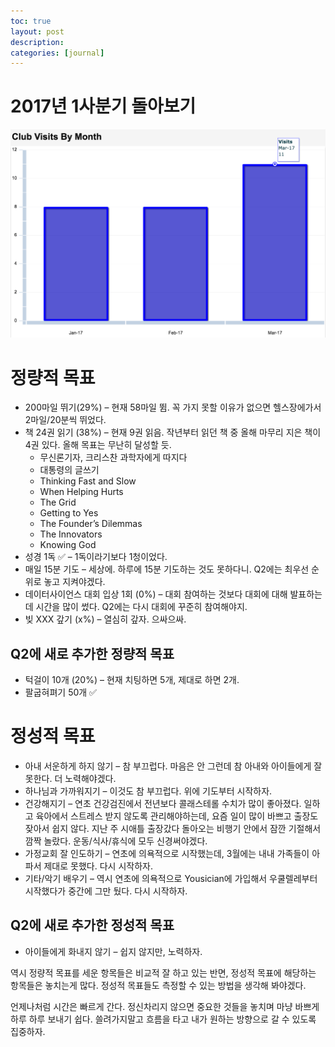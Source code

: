 ```yaml
---
toc: true
layout: post
description:
categories: [journal]
---
```

# 2017년 1사분기 돌아보기

![](/images/20170408-exercise.png)

# 정량적 목표

* 200마일 뛰기(29%) – 현재 58마일 뜀. 꼭 가지 못할 이유가 없으면 헬스장에가서 2마일/20분씩 뛰었다.
* 책 24권 읽기 (38%) – 현재 9권 읽음. 작년부터 읽던 책 중 올해 마무리 지은 책이 4권 있다. 올해 목표는 무난히 달성할 듯.
  * 무신론기자, 크리스찬 과학자에게 따지다
  * 대통령의 글쓰기
  * Thinking Fast and Slow
  * When Helping Hurts
  * The Grid
  * Getting to Yes
  * The Founder’s Dilemmas
  * The Innovators
  * Knowing God
* 성경 1독 ✅ – 1독이라기보다 1청이었다.
* 매일 15분 기도 – 세상에. 하루에 15분 기도하는 것도 못하다니. Q2에는 최우선 순위로 놓고 지켜야겠다.
* 데이터사이언스 대회 입상 1회 (0%) – 대회 참여하는 것보다 대회에 대해 발표하는데 시간을 많이 썼다. Q2에는 다시 대회에 꾸준히 참여해야지.
* 빚 XXX 갚기 (x%) – 열심히 갚자. 으싸으싸.

## Q2에 새로 추가한 정량적 목표

* 턱걸이 10개 (20%) – 현재 치팅하면 5개, 제대로 하면 2개.
* 팔굽혀펴기 50개 ✅

# 정성적 목표

* 아내 서운하게 하지 않기 – 참 부끄럽다. 마음은 안 그런데 참 아내와 아이들에게 잘 못한다. 더 노력해야겠다.
* 하나님과 가까워지기 – 이것도 참 부끄럽다. 위에 기도부터 시작하자.
* 건강해지기 – 연초 건강검진에서 전년보다 콜래스테롤 수치가 많이 좋아졌다. 일하고 육아에서 스트레스 받지 않도록 관리해야하는데, 요즘 일이 많이 바쁘고 출장도 잦아서 쉽지 않다. 지난 주 시애틀 출장갔다 돌아오는 비행기 안에서 잠깐 기절해서 깜짝 놀랐다. 운동/식사/휴식에 모두 신경써야겠다.
* 가정교회 잘 인도하기 – 연초에 의욕적으로 시작했는데, 3월에는 내내 가족들이 아파서 제대로 못했다. 다시 시작하자.
* 기타/악기 배우기 – 역시 연초에 의욕적으로 Yousician에 가입해서 우쿨렐레부터 시작했다가 중간에 그만 뒀다. 다시 시작하자.

## Q2에 새로 추가한 정성적 목표

* 아이들에게 화내지 않기 – 쉽지 않지만, 노력하자.

역시 정량적 목표를 세운 항목들은 비교적 잘 하고 있는 반면, 정성적 목표에 해당하는 항목들은 놓치는게 많다. 정성적 목표들도 측정할 수 있는 방법을 생각해 봐야겠다.

언제나처럼 시간은 빠르게 간다. 정신차리지 않으면 중요한 것들을 놓치며 마냥 바쁘게 하루 하루 보내기 쉽다. 쓸려가지말고 흐름을 타고 내가 원하는 방향으로 갈 수 있도록 집중하자.